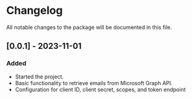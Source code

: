 # Changelog

All notable changes to the package will be documented in this file.

## [0.0.1] - 2023-11-01

### Added

- Started the project.
- Basic functionality to retrieve emails from Microsoft Graph API.
- Configuration for client ID, client secret, scopes, and token endpoint